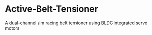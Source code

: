 # Active-Belt-Tensioner
A dual-channel sim racing belt tensioner using BLDC integrated servo motors
